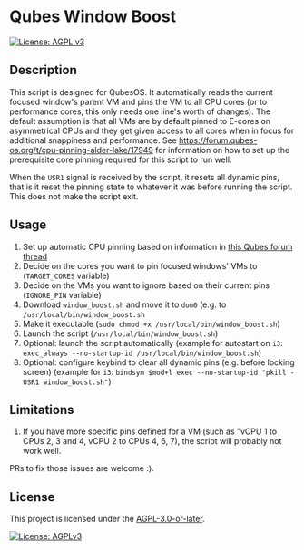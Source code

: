 # Qubes Window Boost

[![License: AGPL v3](https://img.shields.io/badge/License-AGPLv3-blue.svg)](https://www.gnu.org/licenses/agpl-3.0.en.html) 

## Description

This script is designed for QubesOS. It automatically reads the current
focused window's parent VM and pins the VM to all CPU cores (or to performance
cores, this only needs one line's worth of changes). The default assumption is that
all VMs are by default pinned to E-cores on asymmetrical CPUs and they get
given access to all cores when in focus for additional snappiness and
performance. See https://forum.qubes-os.org/t/cpu-pinning-alder-lake/17949 for
information on how to set up the prerequisite core pinning required for this
script to run well.

When the `USR1` signal is received by the script, it resets all dynamic pins, that is
it reset the pinning state to whatever it was before running the script. This does not
make the script exit.

## Usage

1. Set up automatic CPU pinning based on information in [this Qubes forum thread](https://forum.qubes-os.org/t/cpu-pinning-alder-lake/17949)
2. Decide on the cores you want to pin focused windows' VMs to (`TARGET_CORES` variable)
3. Decide on the VMs you want to ignore based on their current pins (`IGNORE_PIN` variable)
4. Download `window_boost.sh` and move it to `dom0` (e.g. to `/usr/local/bin/window_boost.sh`
5. Make it executable (`sudo chmod +x /usr/local/bin/window_boost.sh`)
6. Launch the script (`/usr/local/bin/window_boost.sh`)
7. Optional: launch the script automatically (example for autostart on `i3`: `exec_always --no-startup-id /usr/local/bin/window_boost.sh`)
8. Optional: configure keybind to clear all dynamic pins (e.g. before locking screen) (example for `i3`: `bindsym $mod+l exec --no-startup-id "pkill -USR1 window_boost.sh"`)

## Limitations

1. If you have more specific pins defined for a VM (such as "vCPU 1 to CPUs 2, 3 and 4, vCPU 2 to CPUs 4, 6, 7), the script will probably not work well.

PRs to fix those issues are welcome :).

## License
This project is licensed under the [AGPL-3.0-or-later](https://www.gnu.org/licenses/agpl-3.0.html).

[![License: AGPLv3](https://www.gnu.org/graphics/agplv3-with-text-162x68.png)](https://www.gnu.org/licenses/agpl-3.0.html)
